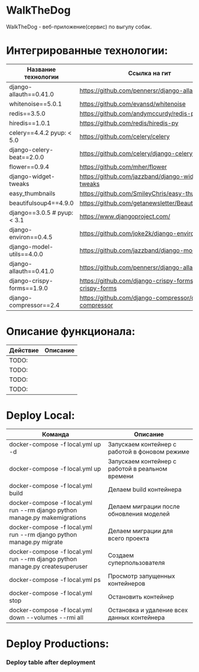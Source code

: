 # WalkTheDog
WalkTheDog - веб-приложение(сервис) по выгулу собак.


# Интегрированные технологии:
Название технологии  | Ссылка на гит 
----------------|----------------------
django-allauth==0.41.0 | https://github.com/pennersr/django-allauth
whitenoise==5.0.1  | https://github.com/evansd/whitenoise
redis==3.5.0  | https://github.com/andymccurdy/redis-py
hiredis==1.0.1  | https://github.com/redis/hiredis-py
celery==4.4.2  pyup: < 5.0  | https://github.com/celery/celery
django-celery-beat==2.0.0  | https://github.com/celery/django-celery-beat
flower==0.9.4  | https://github.com/mher/flower
django-widget-tweaks | https://github.com/jazzband/django-widget-tweaks
easy_thumbnails | https://github.com/SmileyChris/easy-thumbnails
beautifulsoup4==4.9.0 | https://github.com/getanewsletter/BeautifulSoup4
django==3.0.5  # pyup: < 3.1  | https://www.djangoproject.com/
django-environ==0.4.5  | https://github.com/joke2k/django-environ
django-model-utils==4.0.0  | https://github.com/jazzband/django-model-utils
django-allauth==0.41.0  | https://github.com/pennersr/django-allauth
django-crispy-forms==1.9.0  | https://github.com/django-crispy-forms/django-crispy-forms
django-compressor==2.4  | https://github.com/django-compressor/django-compressor

# Описание функционала:

Действие  | Описание
----------------|----------------------
TODO:  | <Description> 
TODO:  | <Description> 
TODO:  | <Description> 
TODO:  | <Description> 


# Deploy Local:
Команда  | Описание
----------------|----------------------
docker-compose -f local.yml up -d    | Запускаем контейнер с работой в фоновом режиме
docker-compose -f local.yml up       | Запускаем контейнер с работой в реальном времени
docker-compose -f local.yml build    | Делаем build контейнера
docker-compose -f local.yml run --rm django python manage.py makemigrations    | Делаем миграции после обновления моделей
docker-compose -f local.yml run --rm django python manage.py migrate    | Делаем миграции для всего проекта
docker-compose -f local.yml run --rm django python manage.py createsuperuser  | Создаем суперпользователя
docker-compose -f local.yml ps    | Просмотр запущенных контейнеров
docker-compose -f local.yml stop   | Остановить контейнер
docker-compose -f local.yml down --volumes --rmi all   | Остановка и удаление всех данных контейнера


# Deploy Productions:
### Deploy table after deployment

